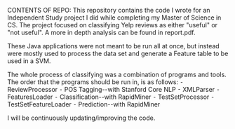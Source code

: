 CONTENTS OF REPO: This repository contains the code I wrote for an Independent Study project I did while completing my Master of Science in CS.
The project focused on classifying Yelp reviews as either "useful" or "not useful".  A more in depth analysis can be found in report.pdf.

These Java applications were not meant to be run all at once, but instead were mostly used to process the data set and generate a Feature table
to be used in a SVM.  

The whole process of classifying was a combination of programs and tools.  The order that the programs should be run in, is as follows:
	⁃	ReviewProcessor
	⁃	POS Tagging--with Stanford Core NLP
	⁃	XMLParser
	⁃	FeaturesLoader
	⁃	Classification--with RapidMiner
	⁃	TestSetProcessor
	⁃	TestSetFeatureLoader
	⁃	Prediction--with RapidMiner
	
I will be continuously updating/improving the code.
